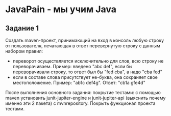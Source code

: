 # JavaPain - мы учим Java
## Задание 1

Создать maven-проект, принимающий на вход в консоль любую строку от пользователя, печатающая в ответ перевернутую строку с данным набором правил:
- переворот осуществляется исключительно для слов, всю строку не переворачиваем. Пример: введено "abc def", если бы переворачивали строку, то ответ был бы "fed cba", а надо "cba fed"
- если в составе слова присутствует не-буква, она сохраняет свое местоположение. Пример: "ab1c def4g". Ответ: "cb1a gfe4d"
  
После выполнения основного задания: покрытие тестами:
  с помощью maven установить junit-jupiter-engine и junit-jupiter-api (выяснить почему именно эти 2 пакета) с mvnrepository. Покрыть функционал проекта тестами.